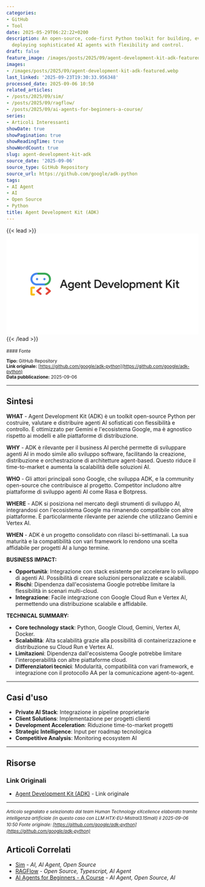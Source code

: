 ```yaml
---
categories:
- GitHub
- Tool
date: 2025-05-29T06:22:22+0200
description: An open-source, code-first Python toolkit for building, evaluating, and
  deploying sophisticated AI agents with flexibility and control.
draft: false
feature_image: /images/posts/2025/09/agent-development-kit-adk-featured.webp
images:
- /images/posts/2025/09/agent-development-kit-adk-featured.webp
last_linked: '2025-09-23T19:30:33.956348'
processed_date: 2025-09-06 10:50
related_articles:
- /posts/2025/09/sim/
- /posts/2025/09/ragflow/
- /posts/2025/09/ai-agents-for-beginners-a-course/
series:
- Articoli Interessanti
showDate: true
showPagination: true
showReadingTime: true
showWordCount: true
slug: agent-development-kit-adk
source_date: '2025-09-06'
source_type: GitHub Repository
source_url: https://github.com/google/adk-python
tags:
- AI Agent
- AI
- Open Source
- Python
title: Agent Development Kit (ADK)
---
```


{{< lead >}}
![Featured image](/images/posts/2025/09/agent-development-kit-adk-featured.webp)
{{< /lead >}}

<small>
#### Fonte

**Tipo:** GitHub Repository  
**Link originale:** [https://github.com/google/adk-python](https://github.com/google/adk-python)  
**Data pubblicazione:** 2025-09-06

</small>

---

## Sintesi

**WHAT** - Agent Development Kit (ADK) è un toolkit open-source Python per costruire, valutare e distribuire agenti AI sofisticati con flessibilità e controllo. È ottimizzato per Gemini e l'ecosistema Google, ma è agnostico rispetto ai modelli e alle piattaforme di distribuzione.

**WHY** - ADK è rilevante per il business AI perché permette di sviluppare agenti AI in modo simile allo sviluppo software, facilitando la creazione, distribuzione e orchestrazione di architetture agent-based. Questo riduce il time-to-market e aumenta la scalabilità delle soluzioni AI.

**WHO** - Gli attori principali sono Google, che sviluppa ADK, e la community open-source che contribuisce al progetto. Competitor includono altre piattaforme di sviluppo agenti AI come Rasa e Botpress.

**WHERE** - ADK si posiziona nel mercato degli strumenti di sviluppo AI, integrandosi con l'ecosistema Google ma rimanendo compatibile con altre piattaforme. È particolarmente rilevante per aziende che utilizzano Gemini e Vertex AI.

**WHEN** - ADK è un progetto consolidato con rilasci bi-settimanali. La sua maturità e la compatibilità con vari framework lo rendono una scelta affidabile per progetti AI a lungo termine.

**BUSINESS IMPACT:**
- **Opportunità**: Integrazione con stack esistente per accelerare lo sviluppo di agenti AI. Possibilità di creare soluzioni personalizzate e scalabili.
- **Rischi**: Dipendenza dall'ecosistema Google potrebbe limitare la flessibilità in scenari multi-cloud.
- **Integrazione**: Facile integrazione con Google Cloud Run e Vertex AI, permettendo una distribuzione scalabile e affidabile.

**TECHNICAL SUMMARY:**
- **Core technology stack**: Python, Google Cloud, Gemini, Vertex AI, Docker.
- **Scalabilità**: Alta scalabilità grazie alla possibilità di containerizzazione e distribuzione su Cloud Run e Vertex AI.
- **Limitazioni**: Dipendenza dall'ecosistema Google potrebbe limitare l'interoperabilità con altre piattaforme cloud.
- **Differenziatori tecnici**: Modularità, compatibilità con vari framework, e integrazione con il protocollo AA per la comunicazione agent-to-agent.

---

## Casi d'uso

- **Private AI Stack**: Integrazione in pipeline proprietarie
- **Client Solutions**: Implementazione per progetti clienti
- **Development Acceleration**: Riduzione time-to-market progetti
- **Strategic Intelligence**: Input per roadmap tecnologica
- **Competitive Analysis**: Monitoring ecosystem AI

---



## Risorse

### Link Originali
- [Agent Development Kit (ADK)](https://github.com/google/adk-python) - Link originale


---

*<small>Articolo segnalato e selezionato dal team Human Technology eXcellence elaborato tramite intelligenza artificiale (in questo caso con LLM HTX-EU-Mistral3.1Small) il 2025-09-06 10:50
Fonte originale: [https://github.com/google/adk-python](https://github.com/google/adk-python)</small>*

## Articoli Correlati

- [Sim](/posts/2025/09/sim/) - *AI, AI Agent, Open Source*
- [RAGFlow](/posts/2025/09/ragflow/) - *Open Source, Typescript, AI Agent*
- [AI Agents for Beginners - A Course](/posts/2025/09/ai-agents-for-beginners-a-course/) - *AI Agent, Open Source, AI*